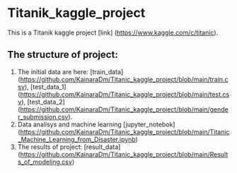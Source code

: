 # Titanik_kaggle_project
This is a Titanik kaggle project [link] (https://www.kaggle.com/c/titanic).

## The structure of project:
1. The initial data are here: [train_data] (https://github.com/KainaraDm/Titanic_kaggle_project/blob/main/train.csv), [test_data_1] (https://github.com/KainaraDm/Titanic_kaggle_project/blob/main/test.csv), [test_data_2] (https://github.com/KainaraDm/Titanic_kaggle_project/blob/main/gender_submission.csv).
2. Data analisys and machine learning [jupyter_notebok] (https://github.com/KainaraDm/Titanic_kaggle_project/blob/main/Titanic_Machine_Learning_from_Disaster.ipynb)
3. The results of project: [result_data] (https://github.com/KainaraDm/Titanic_kaggle_project/blob/main/Results_of_modeling.csv)


